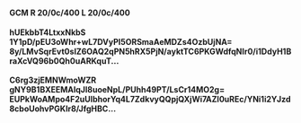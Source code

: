 #### GCM R 20/0c/400 L 20/0c/400
**hUEkbbT4LtxxNkbS**<br/>**1Y1pD/pEU3oWhr+wL7DVyPI5ORSmaAeMDZs4OzbUjNA=**<br/>**8y/LMvSqrEvt0slZ6OAQ2qPN5hRX5PjN/ayktTC6PKGWdfqNIr0/i1DdyH1BraXcVQ96b0Qh0uARKquT...**<br/><br/>
**C6rg3zjEMNWmoWZR**<br/>**gNY9B1BXEEMAlqJl8uoeNpL/PUhh49PT/LsCr14MO2g=**<br/>**EUPkWoAMpo4F2uUIbhorYq4L7ZdkvyQQpjQXjWi7AZl0uREc/YNi1i2YJzd8cboUohvPGKlr8/JfgHBC...**